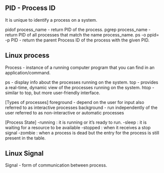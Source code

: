 PID - Process ID
----------------
It is unique to identify a process on a system.

pidof process_name - return PID of the process.
pgrep process_name - return PID of all processes that match the name process_name.
ps -o ppid= -p PID - return the parent Process ID of the process with the given PID.

Linux process
-------------
Process - instance of a running computer program that you can find in an application/command.

ps - display info about the processes running on the system.
top - provides a real-time, dynamic view of the processes running on the system.
htop - similar to top, but more user-friendly interface.

[Types of processes]
foreground - depend on the user for input
            also referred to as interactive processes
background - run independently of the user
            referred to as non-interactive or automatic processes


[Process State]
    -running : it is running or it’s ready to run.
    -sleep : it is waiting for a resource to be available
    -stopped : when it receives a stop signal
    -zombie : when a process is dead but the entry for the process is still present in the table.



Linux Signal
------------
Signal - form of communication between process.